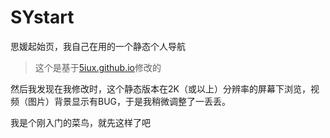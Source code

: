 # SYstart

思媛起始页，我自己在用的一个静态个人导航

> 这个是基于[5iux.github.io](https://github.com/5iux/5iux.github.io)修改的

然后我发现在我修改时，这个静态版本在2K（或以上）分辨率的屏幕下浏览，视频（图片）背景显示有BUG，于是我稍微调整了一丢丢。

我是个刚入门的菜鸟，就先这样了吧
